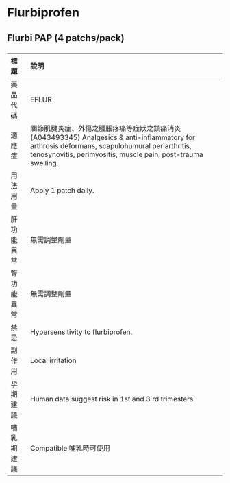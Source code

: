 # Flurbiprofen

## Flurbi PAP (4 patchs/pack)

##### 

| 標題       | 說明                                                                                                                                                                                                           |
|:-----------|:---------------------------------------------------------------------------------------------------------------------------------------------------------------------------------------------------------------|
| 藥品代碼   | EFLUR                                                                                                                                                                                                          |
| 適應症     | 關節肌腱炎症、外傷之腫脹疼痛等症狀之鎮痛消炎(A043493345) Analgesics & anti-inflammatory for arthrosis deformans, scapulohumural periarthritis, tenosynovitis, perimyositis, muscle pain, post-trauma swelling. |
| 用法用量   | Apply 1 patch daily.                                                                                                                                                                                           |
| 肝功能異常 | 無需調整劑量                                                                                                                                                                                                   |
| 腎功能異常 | 無需調整劑量                                                                                                                                                                                                   |
| 禁忌       | Hypersensitivity to flurbiprofen.                                                                                                                                                                              |
| 副作用     | Local irritation                                                                                                                                                                                               |
| 孕期建議   | Human data suggest risk in 1st and 3 rd trimesters                                                                                                                                                             |
| 哺乳期建議 | Compatible 哺乳時可使用                                                                                                                                                                                        |

